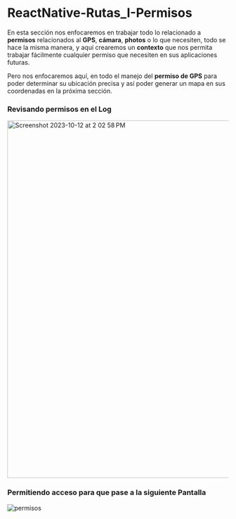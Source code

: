 # ReactNative-Rutas_I-Permisos

En esta sección nos enfocaremos en trabajar todo lo relacionado a **permisos** relacionados al **GPS**, **cámara**, **photos** o lo que necesiten, todo se hace la misma manera, y aquí crearemos un **contexto** que nos permita trabajar fácilmente cualquier permiso que necesiten en sus aplicaciones futuras.

Pero nos enfocaremos aquí, en todo el manejo del **permiso de GPS** para poder determinar su ubicación precisa y así poder generar un mapa en sus coordenadas en la próxima sección.

### Revisando permisos en el Log
<img width="813" alt="Screenshot 2023-10-12 at 2 02 58 PM" src="https://github.com/manuels-bts/ReactNative-Rutas_I-Permisos/assets/116088500/5c1eefcf-23b4-433a-b7e3-f85f595a645a">

### Permitiendo acceso para que pase a la siguiente  Pantalla
![permisos](https://github.com/manuels-bts/ReactNative-Rutas_I-Permisos/assets/116088500/259602b8-d087-4860-840a-c965623b41b3)

